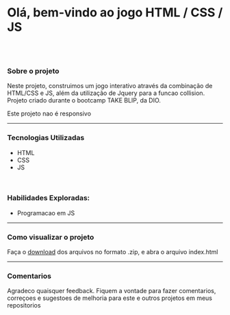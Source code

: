 <h1>Olá, bem-vindo ao jogo HTML / CSS / JS</h1>
<br>
<br>
<img src="https://github.com/vsblemos/Projetos/blob/main/Jogo%20HTML-CSS-JS/jogo1/imgs/Captura%20de%20Tela%202022-02-25%20a%CC%80s%2021.35.41.png" alt="">
<h3>Sobre o projeto</h3>

<p>Neste projeto, construimos um jogo interativo através da combinação de HTML/CSS e JS, além da utilização de Jquery para a funcao collision. Projeto criado durante o bootcamp TAKE
BLIP, da DIO.
</p>
<p>Este projeto nao é responsivo</p>
<hr>
<h3>Tecnologias Utilizadas</h3>
<ul>
    <li>HTML</li>
    <LI>CSS</LI>
    <li>JS</li>
</ul>
<BR>
<H3>Habilidades Exploradas:</H3>
<ul>
    <li>Programacao em JS</li>
    
</ul>
<hr>
<h3>Como visualizar o projeto</h3>
<p> Faça o <a href="https://github.com/vsblemos/Projetos/archive/refs/heads/main.zip">download</a> dos arquivos no formato .zip, e abra o arquivo index.html
<hr>
  <h3>Comentarios</h3>
<p>Agradeco quaisquer feedback. Fiquem a vontade para fazer comentarios, correçoes e sugestoes de melhoria para este e outros projetos em meus repositorios</P>
</body>
</html>
